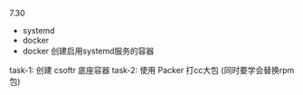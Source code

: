 7.30

* systemd
* docker
* docker 创建启用systemd服务的容器

task-1: 创建 csoftr 底座容器
task-2: 使用 Packer 打cc大包 (同时要学会替换rpm包)
